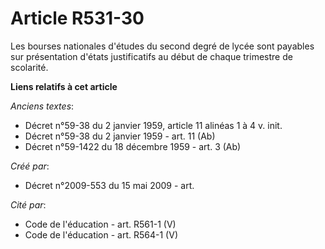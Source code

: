 # Article R531-30

Les bourses nationales d'études du second degré de lycée sont payables sur présentation d'états justificatifs au début de
chaque trimestre de scolarité.

**Liens relatifs à cet article**

_Anciens textes_:

  - Décret n°59-38 du 2 janvier 1959, article 11 alinéas 1 à 4 v. init.
  - Décret n°59-38 du 2 janvier 1959 - art. 11 (Ab)
  - Décret n°59-1422  du 18 décembre 1959 - art. 3 (Ab)

_Créé par_:

  - Décret n°2009-553 du 15 mai 2009 - art.

_Cité par_:

  - Code de l'éducation - art. R561-1 (V)
  - Code de l'éducation - art. R564-1 (V)
